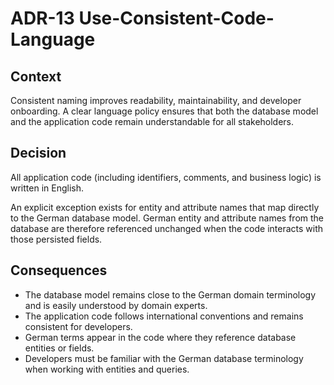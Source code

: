 # ADR-13 Use-Consistent-Code-Language

## Context

Consistent naming improves readability, maintainability, and developer onboarding.
A clear language policy ensures that both the database model and the application code remain understandable for all stakeholders.

## Decision

All application code (including identifiers, comments, and business logic) is written in English.

An explicit exception exists for entity and attribute names that map directly to the German database model.
German entity and attribute names from the database are therefore referenced unchanged when the code interacts with those persisted fields.

## Consequences

- The database model remains close to the German domain terminology and is easily understood by domain experts.
- The application code follows international conventions and remains consistent for developers.
- German terms appear in the code where they reference database entities or fields.
- Developers must be familiar with the German database terminology when working with entities and queries.
